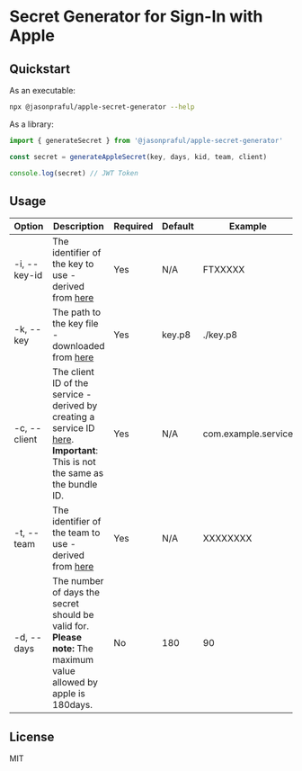 # Secret Generator for Sign-In with Apple

## Quickstart

As an executable:

```bash
npx @jasonpraful/apple-secret-generator --help
```

As a library:

```js
import { generateSecret } from '@jasonpraful/apple-secret-generator'

const secret = generateAppleSecret(key, days, kid, team, client)

console.log(secret) // JWT Token
```

## Usage

| Option       | Description                                                                                                                                                                                           | Required | Default | Example             |
| ------------ | ----------------------------------------------------------------------------------------------------------------------------------------------------------------------------------------------------- | -------- | ------- | ------------------- |
| -i, --key-id | The identifier of the key to use - derived from [here](https://developer.apple.com/account/resources/authkeys/)                                                                                       | Yes      | N/A     | FTXXXXX             |
| -k, --key    | The path to the key file - downloaded from [here](https://developer.apple.com/account/resources/authkeys/)                                                                                            | Yes      | key.p8  | ./key.p8            |
| -c, --client | The client ID of the service - derived by creating a service ID [here](https://developer.apple.com/account/resources/identifiers/add/bundleId). **Important**: This is not the same as the bundle ID. | Yes      | N/A     | com.example.service |
| -t, --team   | The identifier of the team to use - derived from [here](https://developer.apple.com/account/#/membership/)                                                                                            | Yes      | N/A     | XXXXXXXX            |
| -d, --days   | The number of days the secret should be valid for. **Please note:** The maximum value allowed by apple is 180days.                                                                                    | No       | 180     | 90                  |

## License

MIT
